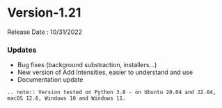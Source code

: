 # Version-1.21

Release Date : 10/31/2022

### Updates

- Bug fixes (background substraction, installers...)
- New version of Add Intensities, easier to understand and use
- Documentation update

```eval_rst
.. note:: Version tested on Python 3.8 - on Ubuntu 20.04 and 22.04, macOS 12.6, Windows 10 and Windows 11.
```

